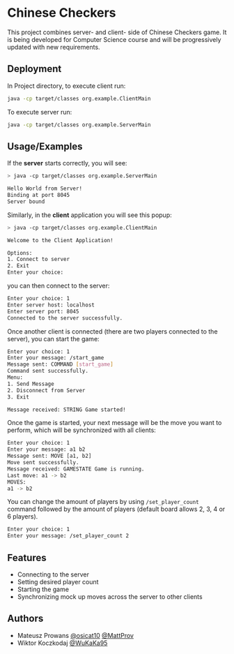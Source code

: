 
# Chinese Checkers

This project combines server- and client- side of Chinese Checkers game. It is being developed for Computer Science course and will be progressively updated with new requirements.



## Deployment
In Project directory, to execute client run:

```bash
java -cp target/classes org.example.ClientMain
```
To execute server run:

```bash
java -cp target/classes org.example.ServerMain
```

## Usage/Examples
If the **server** starts correctly, you will see:
```bash
> java -cp target/classes org.example.ServerMain

Hello World from Server!
Binding at port 8045
Server bound
```

Similarly, in the **client** application you will see this popup:
```bash
> java -cp target/classes org.example.ClientMain

Welcome to the Client Application!

Options:
1. Connect to server
2. Exit
Enter your choice:
```
you can then connect to the server:
```bash
Enter your choice: 1
Enter server host: localhost
Enter server port: 8045
Connected to the server successfully.
```
Once another client is connected (there are two players connected to the server), you can start the game:
```bash
Enter your choice: 1
Enter your message: /start_game
Message sent: COMMAND [start_game]
Command sent successfully.
Menu:
1. Send Message
2. Disconnect from Server
3. Exit

Message received: STRING Game started!

```
Once the game is started, your next message will be the move you want to perform, which will be synchronized with all clients:
```bash
Enter your choice: 1
Enter your message: a1 b2
Message sent: MOVE [a1, b2]
Move sent successfully.
Message received: GAMESTATE Game is running.
Last move: a1 -> b2
MOVES:
a1 -> b2
```

You can change the amount of players by using `/set_player_count ` command followed by the amount of players (default board allows 2, 3, 4 or 6 players).
``` bash
Enter your choice: 1
Enter your message: /set_player_count 2
```
## Features

- Connecting to the server
- Setting desired player count
- Starting the game
- Synchronizing mock up moves across the server to other clients


## Authors

- Mateusz Prowans   [@osicat10](https://github.com/osicat10) [@MattProv](https://github.com/MattProv)
- Wiktor Koczkodaj  [@WuKaKa95](https://github.com/WuKaKa95)

